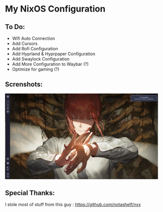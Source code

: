 # My NixOS Configuration

## To Do:
- Wifi Auto Connection
- Add Cursors
- Add Rofi Configuration
- Add Hyprland & Hyprpaper Configuration
- Add Swaylock Configuration
- Add More Configuration to Waybar (?)
- Optimize for gaming (?)


## Screnshots:
<img src="img/image.png" width="1000px" /> <br>

## Special Thanks:
I stole most of stuff from this guy : https://github.com/notashelf/nyx